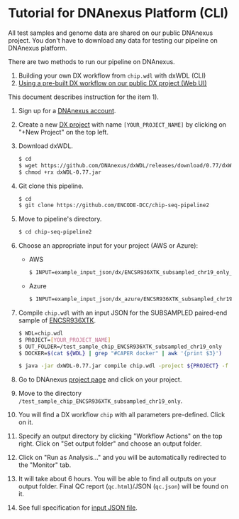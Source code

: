 # Tutorial for DNAnexus Platform (CLI)

All test samples and genome data are shared on our public DNAnexus project. You don't have to download any data for testing our pipeline on DNAnexus platform.

There are two methods to run our pipeline on DNAnexus.

1) Building your own DX workflow from `chip.wdl` with dxWDL (CLI)
2) [Using a pre-built DX workflow on our public DX project (Web UI)](tutorial_dx_web.md)

This document describes instruction for the item 1).

1. Sign up for a [DNAnexus account](https://platform.DNAnexus.com/register).

2. Create a new [DX project](https://platform.DNAnexus.com/projects) with name `[YOUR_PROJECT_NAME]` by clicking on "+New Project" on the top left.

3. Download dxWDL.
    ```bash
    $ cd
    $ wget https://github.com/DNAnexus/dxWDL/releases/download/0.77/dxWDL-0.77.jar
    $ chmod +rx dxWDL-0.77.jar
    ```

4. Git clone this pipeline.
    ```bash
    $ cd
    $ git clone https://github.com/ENCODE-DCC/chip-seq-pipeline2
    ```

5. Move to pipeline's directory.
    ```bash
    $ cd chip-seq-pipeline2
    ```

6. Choose an appropriate input for your project (AWS or Azure):
    * AWS
      ```bash
      $ INPUT=example_input_json/dx/ENCSR936XTK_subsampled_chr19_only_dx.json
      ```
    * Azure
      ```bash
      $ INPUT=example_input_json/dx_azure/ENCSR936XTK_subsampled_chr19_only_dx_azure.json
      ```

7. Compile `chip.wdl` with an input JSON for the SUBSAMPLED paired-end sample of [ENCSR936XTK](https://www.encodeproject.org/experiments/ENCSR936XTK/).
    ```bash
    $ WDL=chip.wdl
    $ PROJECT=[YOUR_PROJECT_NAME]
    $ OUT_FOLDER=/test_sample_chip_ENCSR936XTK_subsampled_chr19_only
    $ DOCKER=$(cat ${WDL} | grep "#CAPER docker" | awk '{print $3}')

    $ java -jar dxWDL-0.77.jar compile chip.wdl -project ${PROJECT} -f -folder ${OUT_FOLDER} -defaults ${INPUT} -extras <(echo "{\"default_runtime_attributes\":{\"docker\":\"${DOCKER}\"}}")
    ```

8. Go to DNAnexus [project page](https://platform.DNAnexus.com/projects) and click on your project.

9. Move to the directory `/test_sample_chip_ENCSR936XTK_subsampled_chr19_only`.

10. You will find a DX workflow `chip` with all parameters pre-defined. Click on it. 

11. Specify an output directory by clicking "Workflow Actions" on the top right. Click on "Set output folder" and choose an output folder.

12. Click on "Run as Analysis..." and you will be automatically redirected to the "Monitor" tab.

13. It will take about 6 hours. You will be able to find all outputs on your output folder. Final QC report (`qc.html`)/JSON (`qc.json`) will be found on it.

14. See full specification for [input JSON file](input.md).
